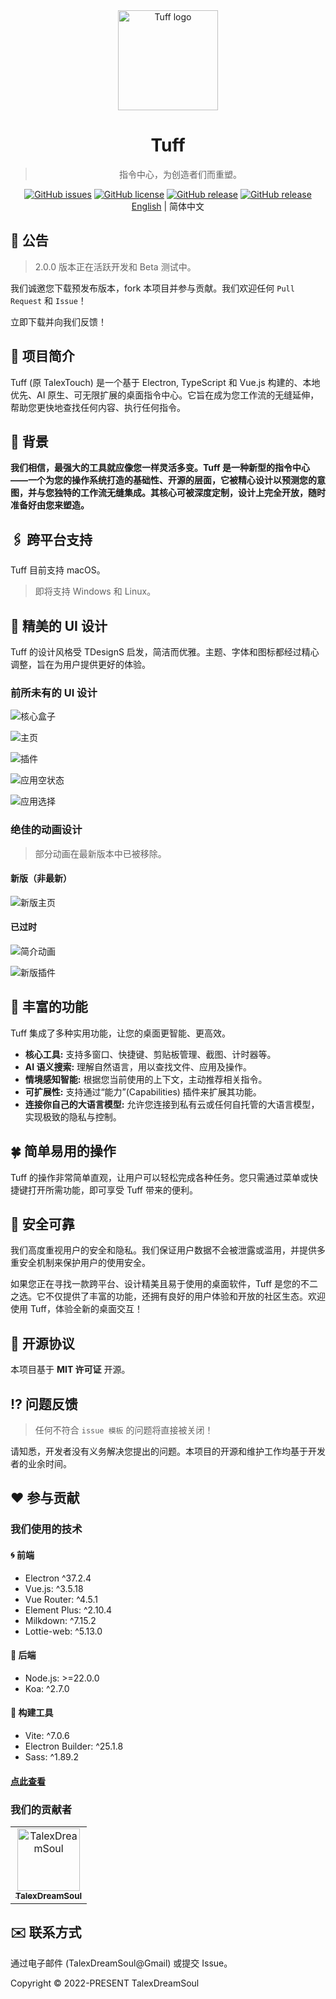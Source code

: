 <div align="center">

  <img width="160" src="https://files.catbox.moe/2el8uf.png" alt="Tuff logo">

  <h1>Tuff</h1>

  > 指令中心，为创造者们而重塑。

  [![GitHub issues](https://img.shields.io/github/issues/talex-touch/tuff?style=flat-square)](https://github.com/talex-touch/tuff/issues)
  [![GitHub license](https://img.shields.io/github/license/talex-touch/tuff?style=flat-square)](https://github.com/talex-touch/tuff/blob/main/LICENSE)
  [![GitHub release](https://img.shields.io/badge/release-2.0.0-42B883?style=flat-square)](https://github.com/talex-touch/tuff/releases)
  [![GitHub release](https://img.shields.io/badge/dev-2.0.0-64391A?style=flat-square)](https://github.com/talex-touch/tuff/discussions/35)
  <br>
  [English](./README.md) | 简体中文
</div>

## 📌 公告

> 2.0.0 版本正在活跃开发和 Beta 测试中。

我们诚邀您下载预发布版本，fork 本项目并参与贡献。我们欢迎任何 `Pull Request` 和 `Issue`！

立即下载并向我们反馈！

## 🔷 项目简介

Tuff (原 TalexTouch) 是一个基于 Electron, TypeScript 和 Vue.js 构建的、本地优先、AI 原生、可无限扩展的桌面指令中心。它旨在成为您工作流的无缝延伸，帮助您更快地查找任何内容、执行任何指令。

## 🚀 背景

**我们相信，最强大的工具就应像您一样灵活多变。Tuff 是一种新型的指令中心——一个为您的操作系统打造的基础性、开源的层面，它被精心设计以预测您的意图，并与您独特的工作流无缝集成。其核心可被深度定制，设计上完全开放，随时准备好由您来塑造。**

## 🖇️ 跨平台支持

Tuff 目前支持 macOS。

> 即将支持 Windows 和 Linux。

## 🦋 精美的 UI 设计

Tuff 的设计风格受 TDesignS 启发，简洁而优雅。主题、字体和图标都经过精心调整，旨在为用户提供更好的体验。

### 前所未有的 UI 设计

![核心盒子](https://files.catbox.moe/a2tbvh.png)

![主页](https://files.catbox.moe/ig0ipw.png)

![插件](https://files.catbox.moe/8ltyn1.png)

![应用空状态](https://files.catbox.moe/ih8nj9.png)

![应用选择](https://files.catbox.moe/fh19zg.png)

### 绝佳的动画设计

> 部分动画在最新版本中已被移除。

#### 新版（非最新）

![新版主页](https://files.catbox.moe/3dylgz.gif)

#### 已过时

![简介动画](https://files.catbox.moe/e19hr1.gif)

![新版插件](https://files.catbox.moe/xksrfv.gif)


## 🗻 丰富的功能

Tuff 集成了多种实用功能，让您的桌面更智能、更高效。
- **核心工具:** 支持多窗口、快捷键、剪贴板管理、截图、计时器等。
- **AI 语义搜索:** 理解自然语言，用以查找文件、应用及操作。
- **情境感知智能:** 根据您当前使用的上下文，主动推荐相关指令。
- **可扩展性:** 支持通过“能力”(Capabilities) 插件来扩展其功能。
- **连接你自己的大语言模型:** 允许您连接到私有云或任何自托管的大语言模型，实现极致的隐私与控制。

## 🍀 简单易用的操作

Tuff 的操作非常简单直观，让用户可以轻松完成各种任务。您只需通过菜单或快捷键打开所需功能，即可享受 Tuff 带来的便利。

## 🔐 安全可靠

我们高度重视用户的安全和隐私。我们保证用户数据不会被泄露或滥用，并提供多重安全机制来保护用户的使用安全。

如果您正在寻找一款跨平台、设计精美且易于使用的桌面软件，Tuff 是您的不二之选。它不仅提供了丰富的功能，还拥有良好的用户体验和开放的社区生态。欢迎使用 Tuff，体验全新的桌面交互！

## 🤝 开源协议

本项目基于 **MIT 许可证** 开源。


## ⁉️ 问题反馈

> 任何不符合 `issue 模板` 的问题将直接被关闭！

请知悉，开发者没有义务解决您提出的问题。本项目的开源和维护工作均基于开发者的业余时间。

## ❤️ 参与贡献

### 我们使用的技术

#### 🌀 前端

- Electron ^37.2.4
- Vue.js: ^3.5.18
- Vue Router: ^4.5.1
- Element Plus: ^2.10.4
- Milkdown: ^7.15.2
- Lottie-web: ^5.13.0

#### 💠 后端

- Node.js: >=22.0.0
- Koa: ^2.7.0

#### 🔧 构建工具

- Vite: ^7.0.6
- Electron Builder: ^25.1.8
- Sass: ^1.89.2

#### [点此查看](./.github/docs/contribution/CONTRIBUTING.md)

### 我们的贡献者

<!-- readme: collaborators,contributors -start -->
<table>
<tr>
    <td align="center">
        <a href="https://github.com/TalexDreamSoul">
            <img src="https://avatars.githubusercontent.com/u/59305952?v=4" width="100;" alt="TalexDreamSoul"/>
            <br />
            <sub><b>TalexDreamSoul</b></sub>
        </a>
    </td>
</tr>
</table>
<!-- readme: collaborators,contributors -end -->

## ✉️ 联系方式

通过电子邮件 (TalexDreamSoul@Gmail) 或提交 Issue。

Copyright © 2022-PRESENT TalexDreamSoul
